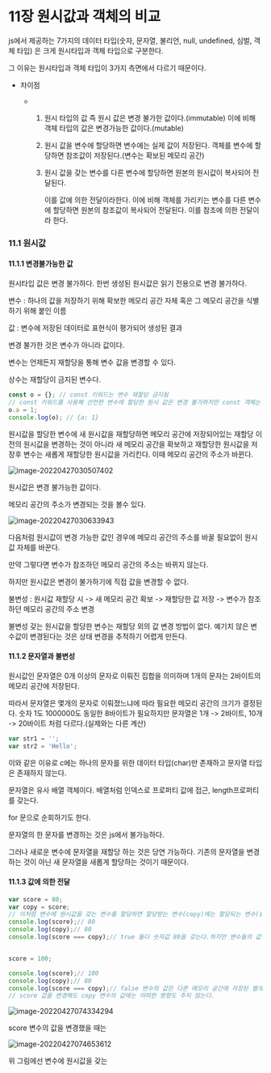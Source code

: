 # 11장 원시값과 객체의 비교

js에서 제공하는 7가지의 데이터 타입(숫자, 문자열, 불리언, null, undefined, 심벌, 객체 타입) 은 크게 원시타입과 객체 타입으로 구분한다.

그 이유는 원시타입과 객체 타입이 3가지 측면에서 다르기 때문이다.

- 차이점

  - 1. 원시 타입의 값 즉 원시 값은 변경 불가한 값이다.(immutable) 이에 비해 객체 타입의 값은 변경가능한 값이다.(mutable)

    2. 원시 값을 변수에 할당하면 변수에는 실제 값이 저장된다. 객체를 변수에 할당하면 참조값이 저장된다.(변수는 확보된 메모리 공간)

    3. 원시 값을 갖는 변수를 다른 변수에 할당하면 원본의 원시값이 복사되어 전달된다.

       이를 값에 의한 전달이라한다. 이에 비해 객체를 가리키는 변수를 다른 변수에 할당하면 원본의 참조값이 복사되어 전달된다. 이를 참조에 의한 전달이라 한다.

### 11.1 원시값

#### 11.1.1 변경불가능한 값

원시타입 값은 변경 불가하다. 한번 생성된 원시값은 읽기 전용으로 변경 불가하다.

변수 : 하나의 값을 저장하기 위해 확보한 메모리 공간 자체 혹은 그 메모리 공간을 식별하기 위해 붙인 이름

값 : 변수에 저장된 데이터로 표현식이 평가되어 생성된 결과

변경 불가한 것은 변수가 아니라 값이다.

변수는 언제든지 재할당을 통해 변수 값을 변경할 수 있다.

상수는 재할당이 금지된 변수다.

```js
const o = {}; // const 키워드는 변수 재할당 금지됨
// const 키워드를 사용해 선언한 변수에 할당한 원시 값은 변경 불가하지만 const 객체는 변경 가능하다.
o.a = 1;
console.log(o); // {a: 1}
```

원시값을 할당한 변수에 새 원시값을 재할당하면 메모리 공간에 저장되어있는 재할당 이전의 원시값을 변경하는 것이 아니라 새 메모리 공간을 확보하고 재할당한 원시값을 저장후 변수는 새롭게 재할당한 원시값을 가리킨다. 이때 메모리 공간의 주소가 바뀐다.

![image-20220427030507402](/Users/juyoonpark/Desktop/js/STUDY_JS/11장.assets/image-20220427030507402-0996311.png)

원시값은 변경 불가능한 값이다.

메모리 공간의 주소가 변경되는 것을 볼수 있다.

![image-20220427030633943](/Users/juyoonpark/Desktop/js/STUDY_JS/11장.assets/image-20220427030633943.png)

다음처럼 원시값이 변경 가능한 값인 경우에 메모리 공간의 주소를 바꿀 필요없이 원시값 자체를 바꾼다.

만약 그렇다면 변수가 참조하던 메모리 공간의 주소는 바뀌지 않는다.

하지만 원시값은 변경이 불가하기에 직접 값을 변경할 수 없다. 

불변성 : 원시값 재할당 시  -> 새 메모리 공간 확보 -> 재할당한 값 저장 -> 변수가 참조하던 메모리 공간의 주소 변경

불변성 갖는 원시값을 할당한 변수는 재할당 외의 값 변경 방법이 없다. 예기치 않은 변수값이 변경된다는 것은 상태 변경을 추적하기 어렵게 만든다.

#### 11.1.2 문자열과 불변성

원시값인 문자열은 0개 이상의 문자로 이뤄진 집합을 의미하며 1개의 문자는 2바이트의 메모리 공간에 저장된다. 

따라서 문자열은 몇개의 문자로 이뤄졌느냐에 따라 필요한 메모리 공간의 크기가 결정된다. 숫자 1도 1000000도 동일한 8바이트가 필요하지만 문자열은 1개 -> 2바이트, 10개 -> 20바이트 처럼 다르다.(실제와는 다른 계산)

```js
var str1 = '';
var str2 = 'Hello';
```

이와 같은 이유로 c에는 하나의 문자를 위한 데이터 타입(char)만 존재하고 문자열 타입은 존재하지 않는다.

문자열은 유사 배열 객체이다. 배열처럼 인덱스로 프로퍼티 값에 접근, length프로퍼티를 갖는다.

for 문으로 순회하기도 한다.

문자열의 한 문자를 변경하는 것은 js에서 불가능하다.

그러나 새로운 변수에 문자열을 재할당 하는 것은 당연 가능하다. 기존의 문자열을 변경하는 것이 아닌 새 문자열을 새롭게 할당하는 것이기 때문이다.

#### 11.1.3 값에 의한 전달

```js 
var score = 80;
var copy = score;
// 이처럼 변수에 원시값을 갖는 변수를 할당하면 할당받는 변수(copy)에는 할당되는 변수(score)의 원시값이 복사되어 전달 된다. 이를 값에 의한 전달 이라한다.
console.log(score);// 80
console.log(copy);// 80
console.log(score === copy);// true 둘다 숫자값 80을 갖는다.하지만 변수들의 값 80 은 다른 메모리 공간에 저장된 별개의 값이다.


score = 100;

console.log(score);// 100
console.log(copy);// 80
console.log(score === copy);// false 변수의 값은 다른 메모리 공간에 저장된 별개의 값이라는 것에 주의 하자
// score 값을 변경해도 copy 변수의 값에는 어떠한 영향도 주지 않는다.
```

![image-20220427074334294](/Users/juyoonpark/Desktop/js/STUDY_JS/11장.assets/image-20220427074334294.png)

score 변수의 값을 변경했을 때는

![image-20220427074653612](/Users/juyoonpark/Desktop/js/STUDY_JS/11장.assets/image-20220427074653612.png)

위 그림에선 변수에 원시값을 갖는 